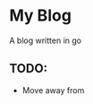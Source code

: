 # My Blog

A blog written in go


## TODO:
* Move away from <script> tags in templ
* Move away from inline style in templ
* Populate about page
* Orangise files
